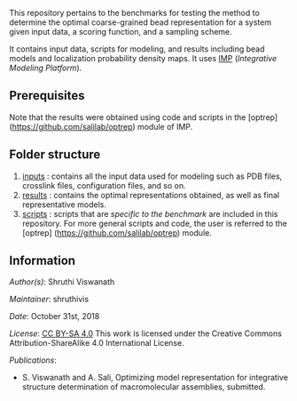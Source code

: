 This repository pertains to the benchmarks for testing the method to determine the optimal coarse-grained bead representation for a system given input data, a scoring function, and a sampling scheme.

It contains input data, scripts for modeling, and results including bead models and localization probability density maps. It uses [IMP](https://integrativemodeling.org) (*Integrative Modeling Platform*).

## Prerequisites 
Note that the results were obtained using code and scripts in the [optrep] (https://github.com/salilab/optrep) module of IMP. 

## Folder structure
1) [inputs](inputs/) : contains all the input data used for modeling such as PDB files, crosslink files, configuration files, and so on.
2) [results](results/) : contains the optimal representations obtained, as well as final representative models. 
4) [scripts](scripts/) : scripts that are *specific to the benchmark* are included in this repository. For more general scripts and code, the user is referred to the [optrep] (https://github.com/salilab/optrep) module. 

## Information
_Author(s)_: Shruthi Viswanath 

_Maintainer_: shruthivis

_Date_: October 31st, 2018 

_License_: [CC BY-SA 4.0](https://creativecommons.org/licenses/by-sa/4.0/)
This work is licensed under the Creative Commons Attribution-ShareAlike 4.0
International License.

_Publications_:
- S. Viswanath and A. Sali, Optimizing model representation for integrative structure determination of macromolecular assemblies, submitted. 
